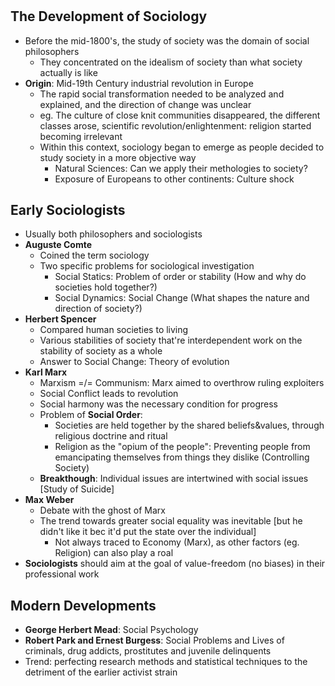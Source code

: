#

## The Development of Sociology
* Before the mid-1800's, the study of society was the domain of social philosophers
  * They concentrated on the idealism of society than what society actually is like
* **Origin**: Mid-19th Century industrial revolution in Europe
  * The rapid social transformation needed to be analyzed and explained, and the direction of change was unclear
  * eg. The culture of close knit communities disappeared, the different classes arose, scientific revolution/enlightenment: religion started becoming irrelevant
  * Within this context, sociology began to emerge as people decided to study society in a more objective way
    * Natural Sciences: Can we apply their methologies to society?
    * Exposure of Europeans to other continents: Culture shock

## Early Sociologists
* Usually both philosophers and sociologists
* **Auguste Comte**
  * Coined the term sociology
  * Two specific problems for sociological investigation
    * Social Statics: Problem of order or stability (How and why do societies hold together?)
    * Social Dynamics: Social Change (What shapes the nature and direction of society?)
* **Herbert Spencer**
  * Compared human societies to living 
  * Various stabilities of society that're interdependent work on the stability of society as a whole
  * Answer to Social Change: Theory of evolution
* **Karl Marx**
  * Marxism =/= Communism: Marx aimed to overthrow ruling exploiters
  * Social Conflict leads to revolution
  * Social harmony was the necessary condition for progress
  * Problem of **Social Order**:
    * Societies are held together by the shared beliefs&values, through religious doctrine and ritual
    * Religion as the "opium of the people": Preventing people from emancipating themselves from things they dislike (Controlling Society)
  * **Breakthough**: Individual issues are intertwined with social issues [Study of Suicide]
* **Max Weber**
  * Debate with the ghost of Marx
  * The trend towards greater social equality was inevitable [but he didn't like it bec it'd put the state over the individual]
    * Not always traced to Economy (Marx), as other factors (eg. Religion) can also play a roal
* **Sociologists** should aim at the goal of value-freedom (no biases) in their professional work

## Modern Developments
* **George Herbert Mead**: Social Psychology
* **Robert Park and Ernest Burgess**: Social Problems and Lives of criminals, drug addicts, prostitutes and juvenile delinquents
* Trend: perfecting research methods and statistical techniques to the detriment of the earlier activist strain